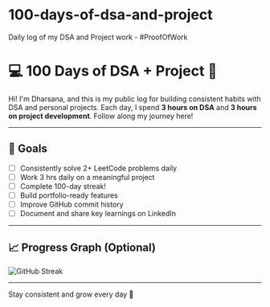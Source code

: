 # 100-days-of-dsa-and-project
Daily log of my DSA and Project work - #ProofOfWork

# 💻 100 Days of DSA + Project 🚀

Hi! I'm Dharsana, and this is my public log for building consistent habits with DSA and personal projects. Each day, I spend **3 hours on DSA** and **3 hours on project development**. Follow along my journey here!

---

## 🎯 Goals

- [ ] Consistently solve 2+ LeetCode problems daily
- [ ] Work 3 hrs daily on a meaningful project
- [ ] Complete 100-day streak!
- [ ] Build portfolio-ready features
- [ ] Improve GitHub commit history
- [ ] Document and share key learnings on LinkedIn

---


## 📈 Progress Graph (Optional)

![GitHub Streak](https://github-readme-streak-stats.herokuapp.com?user=DharsanaSuresan&theme=default)

---

Stay consistent and grow every day 🌱


